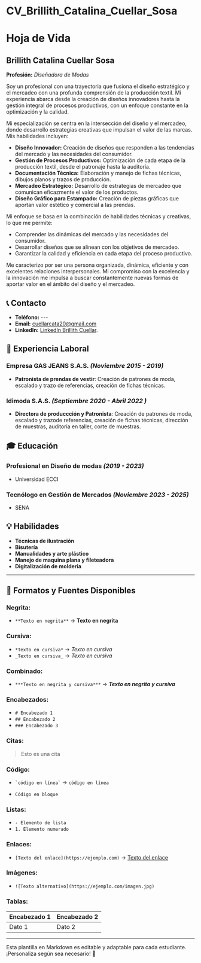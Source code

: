 # CV_Brillith_Catalina_Cuellar_Sosa
# Hoja de Vida

## Brillith Catalina Cuellar Sosa
**Profesión:** _Diseñadora de Modas_

Soy un profesional con una trayectoria que fusiona el diseño estratégico y el mercadeo con una profunda comprensión de la producción textil. Mi experiencia abarca desde la creación de diseños innovadores hasta la gestión integral de procesos productivos, con un enfoque constante en la optimización y la calidad.

Mi especialización se centra en la intersección del diseño y el mercadeo, donde desarrollo estrategias creativas que impulsan el valor de las marcas. Mis habilidades incluyen:

* **Diseño Innovador:** Creación de diseños que responden a las tendencias del mercado y las necesidades del consumidor.
* **Gestión de Procesos Productivos:** Optimización de cada etapa de la producción textil, desde el patronaje hasta la auditoría.
* **Documentación Técnica:** Elaboración y manejo de fichas técnicas, dibujos planos y trazos de producción.
* **Mercadeo Estratégico:** Desarrollo de estrategias de mercadeo que comunican eficazmente el valor de los productos.
* **Diseño Gráfico para Estampado:** Creación de piezas gráficas que aportan valor estético y comercial a las prendas.

Mi enfoque se basa en la combinación de habilidades técnicas y creativas, lo que me permite:

* Comprender las dinámicas del mercado y las necesidades del consumidor.
* Desarrollar diseños que se alinean con los objetivos de mercadeo.
* Garantizar la calidad y eficiencia en cada etapa del proceso productivo.

Me caracterizo por ser una persona organizada, dinámica, eficiente y con excelentes relaciones interpersonales. Mi compromiso con la excelencia y la innovación me impulsa a buscar constantemente nuevas formas de aportar valor en el ámbito del diseño y el mercadeo.


## 📞 Contacto
- **Teléfono:** ---
- **Email:** [cuellarcata20@gmail.com](mailto:cuellarcata20@gmail.com)
- **LinkedIn:** [LinkedIn Brillith Cuellar](https://www.linkedin.com/in/brillith-catalina-cuellar-15a44b337/).

## 🏢 Experiencia Laboral
### **Empresa GAS JEANS S.A.S.** _(Noviembre 2015 - 2019)_
- **Patronista de prendas de vestir**: Creación de patrones de moda, escalado y trazo de referencias, creación de fichas técnicas.

### **Idimoda S.A.S.** _(Septiembre 2020 - Abril 2022 )_
- **Directora de produccción y Patronista**: Creación de patrones de moda, escalado y trazode referencias, creación de fichas técnicas, dirección de muestras, auditoria en taller, corte de muestras.

## 🎓 Educación
### **Profesional en Diseño de modas** _(2019 - 2023)_
- Universidad ECCI
### **Tecnólogo en Gestión de Mercados** _(Noviembre 2023 - 2025)_
- SENA

## 💡 Habilidades
- **Técnicas de ilustración**
- **Bisutería**
- **Manualidades y arte plástico**
- **Manejo de maquina plana y fileteadora**
- **Digitalización de molderia**

---

## 🎨 Formatos y Fuentes Disponibles

### **Negrita:**
- `**Texto en negrita**` → **Texto en negrita**

### **Cursiva:**
- `*Texto en cursiva*` → *Texto en cursiva*
- `_Texto en cursiva_` → _Texto en cursiva_

### **Combinado:**
- `***Texto en negrita y cursiva***` → ***Texto en negrita y cursiva***

### **Encabezados:**
- `# Encabezado 1`
- `## Encabezado 2`
- `### Encabezado 3`

### **Citas:**
> Esto es una cita

### **Código:**
- `` `código en línea` `` → `código en línea`
- ```
  Código en bloque
  ```

### **Listas:**
- `- Elemento de lista`
- `1. Elemento numerado`

### **Enlaces:**
- `[Texto del enlace](https://ejemplo.com)` → [Texto del enlace](https://ejemplo.com)

### **Imágenes:**
- `![Texto alternativo](https://ejemplo.com/imagen.jpg)`

### **Tablas:**
| Encabezado 1 | Encabezado 2 |
|-------------|-------------|
| Dato 1     | Dato 2      |

---

Esta plantilla en Markdown es editable y adaptable para cada estudiante. ¡Personaliza según sea necesario! 🎯

